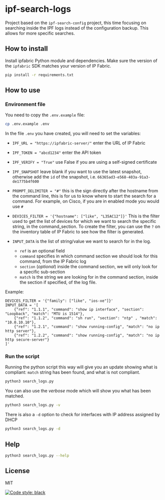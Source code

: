 # ipf-search-logs

Project based on the `ipf-search-config` project, this time focusing on searching inside the IPF logs instead of the configuration backup. This allows for more specific searches.

## How to install

Install ipfabric Python module and dependencies. Make sure the version of the `ipfabric` SDK matches your version of IP Fabric.

```sh
pip install -r requirements.txt
```

## How to use

### Environment file

You need to copy the `.env.example` file:

```zsh
cp .env.example .env
```

In the file `.env` you have created, you will need to set the variables:

* `IPF_URL = "https://ipfabric-server/"` enter the URL of IP Fabric
* `IPF_TOKEN = "abcd1234"` enter the API token
* `IPF_VERIFY = "True"` use False if you are using a self-signed certificate
* `IPF_SNAPSHOT` leave blank if you want to use the latest snapshot, otherwise add the `id` of the snapshot, i.e. `66365ad3-e568-403a-91a3-de1775b4f600`
* `PROMPT_DELIMITER = "#"` this is the sign directly after the hostname from the command line, this is for us to know where to start the search for a command. For example, on Cisco, if you are in enabled mode you would use `#`
* `DEVICES_FILTER = '{"hostname": ["like", "L35AC12"]}'` This is the filter used to get the list of devices for which we want to search the specific string, in the command_section. To create the filter, you can use the `?` on the inventory table of IP Fabric to see how the filter is generated.

* `INPUT_DATA` is the list of string/value we want to search for in the log.
  * `ref` is an optional field
  * `command` specifies in which command section we should look for this command, from the IP Fabric log
  * `section` (*optional*) inside the command section, we will only look for a specific sub-section
  * `match` is the string we are looking for in the command section, inside the section if specified, of the log file.

Example:

```text
DEVICES_FILTER = '{"family": ["like", "ios-xe"]}'
INPUT_DATA = '[
    {"ref": "1.1.1", "command": "show ip interface", "section": "Loopback", "match": "MTU is 1514"},
    {"ref": "1.1.2", "command": "sh run", "section": "ntp" , "match": "10.0.10.10"},
    {"ref": "1.2.1", "command": "show running-config", "match": "no ip http server"},
    {"ref": "1.2.2", "command": "show running-config", "match": "no ip http secure-server"}
]'
```

### Run the script

Running the python script this way will give you an update showing what is compliant: `match` string has been found, and what is not compliant.

```zsh
python3 search_logs.py
```

You can also use the *verbose* mode which will show you what has been matched.

```zsh
python3 search_logs.py -v
```

There is also a `-d` option to check for interfaces with IP address assigned by DHCP

```zsh
python3 search_logs.py -d
```

## Help

```zsh
python3 search_logs.py --help
```

## License

MIT

[![Code style: black](https://img.shields.io/badge/code%20style-black-000000.svg)](https://github.com/psf/black)

[//]: # (These are reference links used in the body of this note and get stripped out when the markdown processor does its job.)
